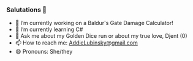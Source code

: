 ### Salutations 👋
- 🔭 I’m currently working on a Baldur's Gate Damage Calculator!
- 🌱 I’m currently learning C#
- 💬 Ask me about my Golden Dice run or about my true love, Djent (0)
- 📫 How to reach me: AddieLubinsky@gmail.com
- 😄 Pronouns: She/they
<!--
**addieMasterCoder/addieMasterCoder** is a ✨ _special_ ✨ repository because its `README.md` (this file) appears on your GitHub profile.

Here are some ideas to get you started:

- 🔭 I’m currently working on ...
- 🌱 I’m currently learning ...
- 👯 I’m looking to collaborate on ...
- 🤔 I’m looking for help with ...
- 💬 Ask me about ...
- 📫 How to reach me: ...
- 😄 Pronouns: ...
- ⚡ Fun fact: ...
-->
